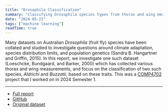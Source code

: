 ```yaml
---
title: "Drosophila Classification"
summary: "Classifying Drosophila species types from thorax and wing measurements"
date: "2024-05-23"
tags: ["machine learning"]
readTime: true
---
```


Many datasets on Australian *Drosophila* (fruit fly) species have been collated and studied to investigate questions around climate adaptation, species distribution limits, and population genetics (Sandra B. Hangartner and Griffin, 2015). In this report, we investigate one such dataset (Loeschcke, Bundgaard, and Barker, 2000) which has collected various thorax and wing measurements, and focus on the classification of two such species, *Aldrichi* and *Buzzatii*, based on these traits. This was a [COMP4702](https://programs-courses.uq.edu.au/course.html?course_code=COMP4702) project that I worked on in 2024 Semester 1.

---
* <a href="/projects/drosophila-classification/report.pdf" target="_blank">Full report</a>
* <a href="https://github.com/LimaoC/drosophila-classification/" target="_blank">GitHub</a>
* <a href="https://doi.org/10.5061/dryad.k9c31" target="_blank">Original dataset</a>

